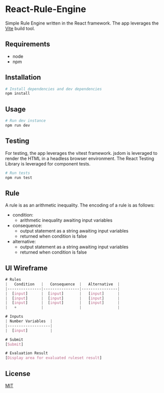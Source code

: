# React-Rule-Engine

Simple Rule Engine written in the React framework. The app leverages the [Vite](https://vitejs.dev/guide/#trying-vite-online) build tool. 

## Requirements
- node
- npm

## Installation
```Bash
# Install dependencies and dev dependencies
npm install
```

## Usage
```Bash
# Run dev instance
npm run dev
```

## Testing
For testing, the app leverages the vitest framework. jsdom is leveraged to render the HTML in a headless browser environment. The React Testing Library is leveraged for component tests. 

```Bash
# Run tests
npm run test
```

## Rule
A rule is as an arithmetic inequality. The encoding of a rule is as follows:
- condition: 
    - arithmetic inequality awaiting input variables
- consequence:
    - output statement as a string awaiting input variables
    - returned when condition is false
- alternative:
    - output statement as a string awaiting input variables
    - returned when condition is false
## UI Wireframe
```css
# Rules
|   Condition   |   Consequence  |   Alternative  |
|---------------|----------------|----------------|
|  [input]      |  [input]       |   [input]      |
|  [input]      |  [input]       |   [input]      |
|  [input]      |  [input]       |   [input]      |
|   +           |                |                |

# Inputs
| Number Variables  |
|-------------------|
|  [input]          |

# Submit
[Submit]

# Evaluation Result
[Display area for evaluated ruleset result]
```
## License

[MIT](https://choosealicense.com/licenses/mit/)